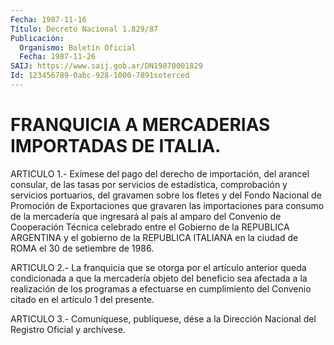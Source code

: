```yaml
---
Fecha: 1987-11-16
Título: Decreto Nacional 1.829/87
Publicación:
  Organismo: Boletín Oficial
  Fecha: 1987-11-26
SAIJ: https://www.saij.gob.ar/DN19870001829
Id: 123456789-0abc-928-1000-7891soterced
---
```

# FRANQUICIA A MERCADERIAS IMPORTADAS DE ITALIA.

<a id="1"></a>
ARTICULO  1.-  Exímese  del  pago  del  derecho de importación, del arancel  consular,  de  las  tasas  por servicios  de  estadística, comprobación y servicios portuarios,  del gravamen sobre los fletes y  del  Fondo Nacional de Promoción de Exportaciones  que  gravaren las importaciones  para  consumo  de la mercadería que ingresará al país al amparo del Convenio de Cooperación  Técnica celebrado entre el  Gobierno  de  la  REPUBLICA  ARGENTINA  y  el  gobierno  de  la REPUBLICA  ITALIANA  en  la  ciudad  de ROMA el 30 de setiembre  de 1986.

<a id="2"></a>
ARTICULO  2.-  La franquicia que se otorga por el artículo anterior queda condicionada  a  que  la  mercadería objeto del beneficio sea afectada  a  la  realización  de  los  programas  a  efectuarse  en cumplimiento del Convenio citado en  el  artículo  1  del presente.

<a id="3"></a>
ARTICULO  3.- Comuníquese, publíquese, dése a la Dirección Nacional del Registro Oficial y archívese.
